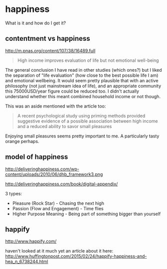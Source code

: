 # happiness

What is it and how do I get it?

## contentment vs happiness

http://m.pnas.org/content/107/38/16489.full

> High income improves evaluation of life but not emotional well-being

The general conclusion I have read in other studies (which ones?) but I liked the separation of "life evaluation" (how close to the best possible life I am) and emotional wellbeing. It would seem pretty plausible that with an active philosophy (not just mainstream idea of life), and an appropriate community this 75000USD/year figure could be reduced too. I didn't actually understand whether this meant combined household income or not though. 

This was an aside mentioned with the article too:

> A recent psychological study using priming methods provided suggestive evidence of a possible association between high income and a reduced ability to savor small pleasures

Enjoying small pleasures seems pretty important to me. A particularly tasty orange perhaps.

## model of happiness

http://deliveringhappiness.com/wp-content/uploads/2010/06/dhb_framework3.png

http://deliveringhappiness.com/book/digital-appendix/

3 types:

* Pleasure (Rock Star) - Chasing the next high
* Passion (Flow and Engagement) - Time flies
* Higher Purpose Meaning - Being part of something bigger than yourself

## happify

http://www.happify.com/

haven't looked at it much yet an article about it here: http://www.huffingtonpost.com/2015/02/24/happify-happiness-and-hea_n_6738244.html
